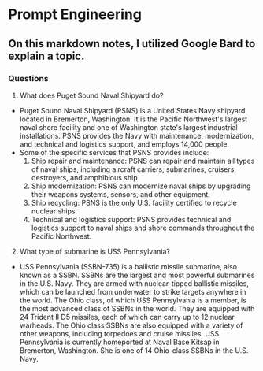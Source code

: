 # Prompt Engineering
## On this markdown notes, I utilized Google Bard to explain a topic.


### Questions 
1. What does Puget Sound Naval Shipyard do?
  * Puget Sound Naval Shipyard (PSNS) is a United States Navy shipyard located in Bremerton, Washington. It is the Pacific Northwest's largest naval shore facility and one of Washington state's largest industrial installations. PSNS provides the Navy with maintenance, modernization, and technical and logistics support, and employs 14,000 people.
  * Some of the specific services that PSNS provides include:
    1. Ship repair and maintenance: PSNS can repair and maintain all types of naval ships, including aircraft carriers, submarines, cruisers, destroyers, and amphibious ship
    2. Ship modernization: PSNS can modernize naval ships by upgrading their weapons systems, sensors, and other equipment.
    3. Ship recycling: PSNS is the only U.S. facility certified to recycle nuclear ships.
    4. Technical and logistics support: PSNS provides technical and logistics support to naval ships and shore commands throughout the Pacific Northwest.

2. What type of submarine is USS Pennsylvania?
  * USS Pennsylvania (SSBN-735) is a ballistic missile submarine, also known as a SSBN. SSBNs are the largest and most powerful submarines in the U.S. Navy. They are armed with nuclear-tipped ballistic missiles, which can be launched from underwater to strike targets anywhere in the world. The Ohio class, of which USS Pennsylvania is a member, is the most advanced class of SSBNs in the world. They are equipped with 24 Trident II D5 missiles, each of which can carry up to 12 nuclear warheads. The Ohio class SSBNs are also equipped with a variety of other weapons, including torpedoes and cruise missiles. USS Pennsylvania is currently homeported at Naval Base Kitsap in Bremerton, Washington. She is one of 14 Ohio-class SSBNs in the U.S. Navy.